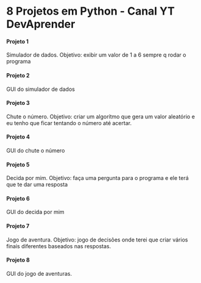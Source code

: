 # 8 Projetos em Python - Canal YT DevAprender

#### Projeto 1

Simulador de dados. Objetivo: exibir um valor de 1 a 6 sempre q rodar o programa

#### Projeto 2

GUI do simulador de dados

#### Projeto 3

Chute o número. Objetivo: criar um algorítmo que gera um valor aleatório e eu tenho que ficar tentando o número até acertar.

#### Projeto 4

GUI do chute o número

#### Projeto 5

Decida por mim. Objetivo: faça uma pergunta para o programa e ele terá que te dar uma resposta

#### Projeto 6

GUI do decida por mim

#### Projeto 7

Jogo de aventura. Objetivo: jogo de decisões onde terei que criar vários finais diferentes baseados nas respostas.

#### Projeto 8

GUI do jogo de aventuras.

